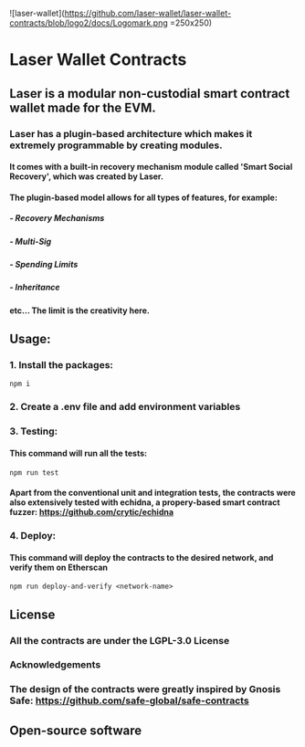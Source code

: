 ![laser-wallet](https://github.com/laser-wallet/laser-wallet-contracts/blob/logo2/docs/Logomark.png  =250x250)


# Laser Wallet Contracts

## Laser is a modular non-custodial smart contract wallet made for the EVM.

### Laser has a plugin-based architecture which makes it extremely programmable by creating modules. 

#### It comes with a built-in recovery mechanism module called 'Smart Social Recovery', which was created by Laser.

#### The plugin-based model allows for all types of features, for example: 

##### - Recovery Mechanisms
##### - Multi-Sig
##### - Spending Limits
##### - Inheritance

#### etc... The limit is the creativity here.



## Usage: 

### 1. Install the packages: 
```
npm i
```

### 2. Create a .env file and add environment variables


### 3. Testing: 

#### This command will run all the tests:
```
npm run test
```

#### Apart from the conventional unit and integration tests, the contracts were also extensively tested with echidna, a propery-based smart contract fuzzer: https://github.com/crytic/echidna


### 4. Deploy: 

#### This command will deploy the contracts to the desired network, and verify them on Etherscan
```
npm run deploy-and-verify <network-name>
```


## License

### All the contracts are under the LGPL-3.0 License

### Acknowledgements

### The design of the contracts were greatly inspired by Gnosis Safe: https://github.com/safe-global/safe-contracts

## Open-source software


